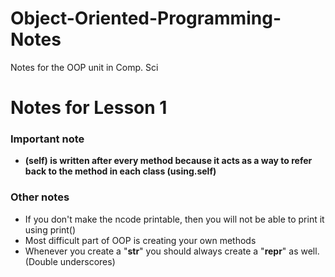 # Object-Oriented-Programming-Notes
Notes for the OOP unit in Comp. Sci

# Notes for Lesson 1 

### Important note 

- **(self) is written after every method because it acts as a way to refer back to the method in each class (using.self)**

### Other notes

- If you don't make the ncode printable, then you will not be able to print it using print()
- Most difficult part of OOP is creating your own methods
- Whenever you create a "__str__" you should always create a "__repr__" as well. (Double underscores) 
